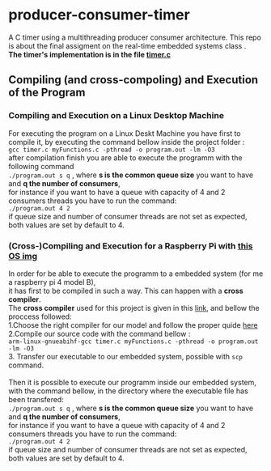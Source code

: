 # producer-consumer-timer
A C timer using a multithreading producer consumer architecture.
This repo is about the final assigment on the real-time embedded systems class . <br>
**The timer's implementation is in the file [timer.c](https://github.com/mikalaki/producer-consumer-timer/blob/master/timer.c)**
## Compiling (and cross-compoling) and Execution of the Program
### Compiling and Execution on a Linux Desktop Machine
For executing the program on a Linux Deskt Machine you have first to compile it,
by executing the command bellow inside the project folder :<br>
` gcc timer.c myFunctions.c -pthread -o program.out -lm -O3 `<br>
after compilation finish you are able to execute the programm with the following command<br>
`./program.out s q` , where **s is the common queue size** you want to have and **q the number of consumers**,<br>
for instance if you want to have a queue with capacity of 4 and 2 consumers threads you have to run the command:<br>
`./program.out 4 2` <br>
if queue size and number of consumer threads are not set as expected, both values are set by default to 4. <br>

### (Cross-)Compiling and Execution for a Raspberry Pi with [this OS img](https://www.dropbox.com/s/0sp5a1s6r5ee3kw/ESPX-rasp.tar.gz?dl=1)<br>
In order for be able to execute the programm to a embedded system (for me a raspberry pi 4 model B), <br>
it has first to be compiled in such a way. This can happen with a **cross compiler**.<br>
The **cross compiler** used for this project is given in this [link](https://sourceforge.net/projects/raspberry-pi-cross-compilers/files/Raspberry%20Pi%20GCC%20Cross-Compiler%20Toolchains/Stretch/GCC%206.3.0/), and bellow the proccess followed:<br>
1.Choose the right compiler for our model and follow the proper quide [here](https://github.com/abhiTronix/raspberry-pi-cross-compilers/wiki)<br>
2.Compile our source code with the command bellow :<br>
` arm-linux-gnueabihf-gcc timer.c myFunctions.c -pthread -o program.out -lm -O3 `<br>
3. Transfer our executable to our embedded system, possible with `scp` command.<br> <br>
Then it is possible to execute our programm inside our embedded system, with the command
bellow, in the directory where the executable file has been transfered:<br>
`./program.out s q` , where **s is the common queue size** you want to have and **q the number of consumers**,<br>
for instance if you want to have a queue with capacity of 4 and 2 consumers threads you have to run the command:<br>
`./program.out 4 2` <br>
if queue size and number of consumer threads are not set as expected, both values are set by default to 4. <br>
